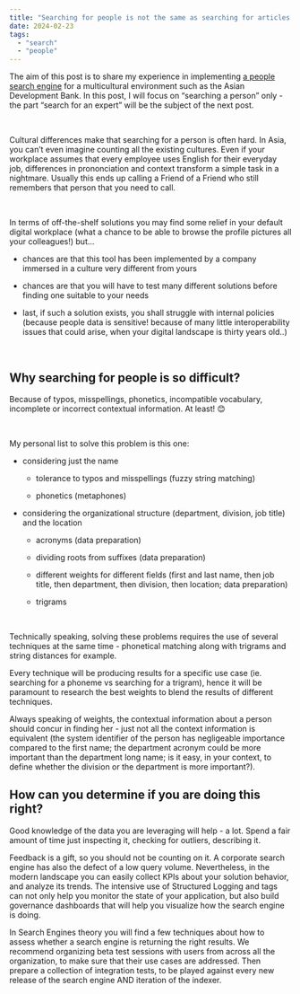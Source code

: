 ```yaml
---
title: "Searching for people is not the same as searching for articles and concepts"
date: 2024-02-23
tags: 
  - "search"
  - "people"
---
```


The aim of this post is to share my experience in implementing [a people search engine](https://www.youtube.com/watch?v=pgWgT89l-e8&pp=ygUtcGVvcGxlIGZpbmRlciBoYWNrYXRvbiBhc2lhbiBkZXZlbG9wbWVudCBiYW5r) for a multicultural environment such as the Asian Development Bank. In this post, I will focus on “searching a person” only - the part “search for an expert” will be the subject of the next post.

<br/>

Cultural differences make that searching for a person is often hard. In Asia, you can’t even imagine counting all the existing cultures. Even if your workplace assumes that every employee uses English for their everyday job, differences in prononciation and context transform a simple task in a nightmare. Usually this ends up calling a Friend of a Friend who still remembers that person that you need to call.

<br/>

In terms of off-the-shelf solutions you may find some relief in your default digital workplace (what a chance to be able to browse the profile pictures all your colleagues!) but…

- chances are that this tool has been implemented by a company immersed in a culture very different from yours

- chances are that you will have to test many different solutions before finding one suitable to your needs

- last, if such a solution exists, you shall struggle with internal policies (because people data is sensitive! because of many little interoperability issues that could arise, when your digital landscape is thirty years old..)

<br/>

## Why searching for people is so difficult?

Because of typos, misspellings, phonetics, incompatible vocabulary, incomplete or incorrect contextual information. At least! 😊

<br/>

My personal list to solve this problem is this one:

- considering just the name

	- tolerance to typos and misspellings (fuzzy string matching)

	- phonetics (metaphones)

- considering the organizational structure (department, division, job title) and the location

	- acronyms (data preparation)

	- dividing roots from suffixes (data preparation)

	- different weights for different fields (first and last name, then job title, then department, then division, then location; data preparation)

	- trigrams

<br/>

Technically speaking, solving these problems requires the use of several techniques at the same time - phonetical matching along with trigrams and string distances for example.

Every technique will be producing results for a specific use case (ie. searching for a phoneme vs searching for a trigram), hence it will be paramount to research the best weights to blend the results of different techniques.

Always speaking of weights, the contextual information about a person should concur in finding her - just not all the context information is equivalent (the system identifier of the person has negligeable importance compared to the first name; the department acronym could be more important than the department long name; is it easy, in your context, to define whether the division or the department is more important?).

## How can you determine if you are doing this right?

Good knowledge of the data you are leveraging will help - a lot. Spend a fair amount of time just inspecting it, checking for outliers, describing it.

Feedback is a gift, so you should not be counting on it. A corporate search engine has also the defect of a low query volume. Nevertheless, in the modern landscape you can easily collect KPIs about your solution behavior, and analyze its trends. The intensive use of Structured Logging and tags can not only help you monitor the state of your application, but also build governance dashboards that will help you visualize how the search engine is doing.

 In Search Engines theory you will find a few techniques about how to assess whether a search engine is returning the right results. We recommend organizing beta test sessions with users from across all the organization, to make sure that their use cases are addressed. Then prepare a collection of integration tests, to be played against every new release of the search engine AND iteration of the indexer.

